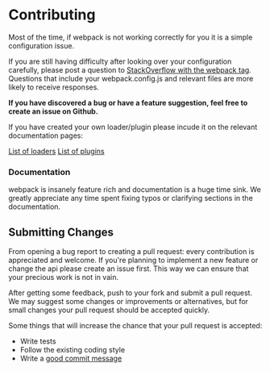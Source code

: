 
# Contributing

Most of the time, if webpack is not working correctly for you it is a simple configuration issue.

If you are still having difficulty after looking over your configuration carefully, please post
a question to [StackOverflow with the webpack tag](http://stackoverflow.com/tags/webpack). Questions
that include your webpack.config.js and relevant files are more likely to receive responses.

**If you have discovered a bug or have a feature suggestion, feel free to create an issue on Github.**

If you have created your own loader/plugin please incude it on the relevant
documentation pages:

[List of loaders](http://webpack.github.io/docs/list-of-loaders.html)
[List of plugins](http://webpack.github.io/docs/list-of-plugins.html)

### Documentation

webpack is insanely feature rich and documentation is a huge time sink. We
greatly appreciate any time spent fixing typos or clarifying sections in the
documentation. 


## Submitting Changes

From opening a bug report to creating a pull request: every contribution is
appreciated and welcome. If you're planning to implement a new feature or change
the api please create an issue first. This way we can ensure that your precious
work is not in vain.

After getting some feedback, push to your fork and submit a pull request. We
may suggest some changes or improvements or alternatives, but for small changes
your pull request should be accepted quickly.

Some things that will increase the chance that your pull request is accepted:

* Write tests
* Follow the existing coding style
* Write a [good commit message](http://tbaggery.com/2008/04/19/a-note-about-git-commit-messages.html)

